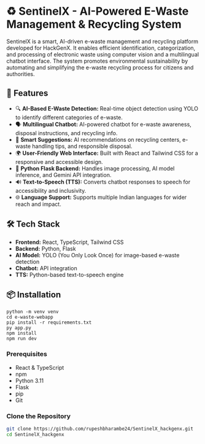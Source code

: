 # ♻️ SentinelX - AI-Powered E-Waste Management & Recycling System

SentinelX is a smart, AI-driven e-waste management and recycling platform developed for HackGenX. It enables efficient identification, categorization, and processing of electronic waste using computer vision and a multilingual chatbot interface. The system promotes environmental sustainability by automating and simplifying the e-waste recycling process for citizens and authorities.

## 🚀 Features

- 🔍 **AI-Based E-Waste Detection:** Real-time object detection using YOLO to identify different categories of e-waste.
- 🗣️ **Multilingual Chatbot:** AI-powered chatbot for e-waste awareness, disposal instructions, and recycling info.
- 🧠 **Smart Suggestions:** AI recommendations on recycling centers, e-waste handling tips, and responsible disposal.
- 🌍 **User-Friendly Web Interface:** Built with React and Tailwind CSS for a responsive and accessible design.
- 🔗 **Python Flask Backend:** Handles image processing, AI model inference, and Gemini API integration.
- 🔊 **Text-to-Speech (TTS):** Converts chatbot responses to speech for accessibility and inclusivity.
- 🌐 **Language Support:** Supports multiple Indian languages for wider reach and impact.

## 🛠️ Tech Stack

- **Frontend:** React, TypeScript, Tailwind CSS
- **Backend:** Python, Flask
- **AI Model:** YOLO (You Only Look Once) for image-based e-waste detection
- **Chatbot:** API integration
- **TTS:** Python-based text-to-speech engine

## 📦 Installation
```
python -m venv venv
cd e-waste-webapp
pip install -r requirements.txt
py app.py
npm install 
npm run dev
```

### Prerequisites
- React & TypeScript
- npm
- Python 3.11
- Flask
- pip
- Git

### Clone the Repository

```bash
git clone https://github.com/rupeshbharambe24/SentinelX_hackgenx.git
cd SentinelX_hackgenx

